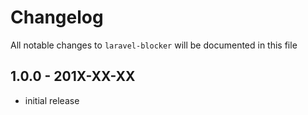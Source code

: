 # Changelog

All notable changes to `laravel-blocker` will be documented in this file

## 1.0.0 - 201X-XX-XX

- initial release
